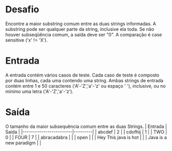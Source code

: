 # Desafio
Encontre a maior substring comum entre as duas strings informadas. A substring pode ser qualquer parte da string, inclusive ela toda. Se não houver subseqüência comum, a saída deve ser "0". A comparação é case sensitive ('x' != 'X').

# Entrada
A entrada contém vários casos de teste. Cada caso de teste é composto por duas linhas, cada uma contendo uma string. Ambas strings de entrada contém entre 1 e 50 caracteres ('A'-'Z','a'-'z' ou espaço ' '), inclusive, ou no mínimo uma letra ('A'-'Z','a'-'z').

# Saída
O tamanho da maior subsequência comum entre as duas Strings.
|         Entrada        |  Saída  | 
|------------------------|---------|
| abcdef                 | 2       |
| cdofhij                | 1       |
| TWO                    | 0       |
| FOUR                   | 7       |
| abracadabra            |         |
| open                   |         |
| Hey This java is hot   |         |
| Java is a new paradigm |         |